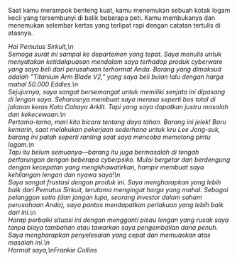 Saat kamu merampok benteng kuat, kamu menemukan sebuah kotak logam kecil yang tersembunyi di balik beberapa peti. Kamu membukanya dan menemukan selembar kertas yang terlipat rapi dengan catatan tertulis di atasnya.

_Hai Pemutus Sirkuit,\n\
Semoga surat ini sampai ke departemen yang tepat. Saya menulis untuk menyatakan ketidakpuasan mendalam saya terhadap produk cyberware yang saya beli dari perusahaan terhormat Anda. Barang yang dimaksud adalah "Titanium Arm Blade V2," yang saya beli bulan lalu dengan harga mahal 50.000 Eddies.\n\
Sejujurnya, saya sangat bersemangat untuk memiliki senjata ini dipasang di lengan saya. Seharusnya membuat saya merasa seperti bos total di jalanan keras Kota Cahaya Arklit. Tapi yang saya dapatkan justru masalah dan kekecewaan.\n\
Pertama-tama, mari kita bicara tentang daya tahan. Barang ini jelek! Baru kemarin, saat melakukan pekerjaan sederhana untuk kru Lee Jong-suk, barang ini patah seperti ranting saat saya mencoba memotong pintu logam.\n\
Tapi itu belum semuanya—barang itu juga bermasalah di tengah pertarungan dengan beberapa cyberpsiko. Mulai bergetar dan berdengung dengan kecepatan yang mengkhawatirkan, hampir membuat saya kehilangan lengan dan nyawa saya!\n\
Saya sangat frustasi dengan produk ini. Saya mengharapkan yang lebih baik dari Pemutus Sirkuit, terutama mengingat harga yang mahal. Sebagai pelanggan setia (dan jangan lupa, seorang investor dalam saham perusahaan Anda), saya pantas mendapatkan perlakuan yang lebih baik dari ini.\n\
Harap perbaiki situasi ini dengan mengganti pisau lengan yang rusak saya tanpa biaya tambahan atau tawarkan saya pengembalian dana penuh. Saya mengharapkan penyelesaian yang cepat dan memuaskan atas masalah ini.\n\
Hormat saya,\nFrankie Collins_
